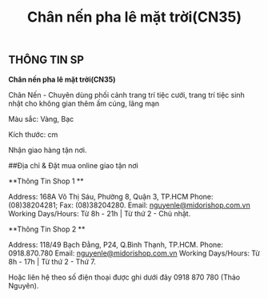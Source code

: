 ﻿---
id: 19
title: Chân nến pha lê mặt trời(CN35)
layout: ReleasePage
category: releases
path: '/releases/chan-nen-pha-le-mat-troicn35/'
key: chan-nen-pha-le-mat-troicn35

meta: Chân nến pha lê mặt trời(CN35)
keywords: CChân nến pha lê mặt trời(CN35), chân nến, chan nen trang tri,Chân nến pha lê, chan nen midorishop

location: 
prices: Call
orders: tel:+84918870780
messages: http://m.me/dotrangtricuoi
website: 
YoutubeID: 
bandcamp: 
bandcampLabelTrack: 
facebook: 
mixcloud: 
soundcloud: 
youtube: 
discogs: 
---

## THÔNG TIN SP

**Chân nến pha lê mặt trời(CN35)**

Chân Nến - Chuyên dùng phối cảnh trang trí tiệc cưới, trang trí tiệc sinh nhật cho không gian thêm ấm cúng, lãng mạn

Màu sắc: Vàng, Bạc

Kích thước: cm

Nhận giao hàng tận nơi.

##Địa chỉ & Đặt mua online giao tận nơi

**Thông Tin Shop 1 **

Address: 168A Võ Thị Sáu, Phường 8, Quận 3, TP.HCM Phone: (08)38204281; Fax: (08)38204280. Email: nguyenle@midorishop.com.vn Working Days/Hours: Từ 8h - 21h | Từ thứ 2 - Chủ nhật.

**Thông Tin Shop 2 **

Address: 118/49 Bạch Đằng, P24, Q.Bình Thạnh, TP.HCM. Phone: 0918.870.780 Email: nguyenle@midorishop.com.vn Working Days/Hours: Từ 8h - 17h | Từ thứ 2 - Thứ 7.

Hoặc liên hệ theo số điện thoại được ghi dưới đây 0918 870 780 (Thảo Nguyên).
